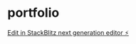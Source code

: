 # portfolio

[Edit in StackBlitz next generation editor ⚡️](https://stackblitz.com/~/github.com/takeruyadav/portfolio)